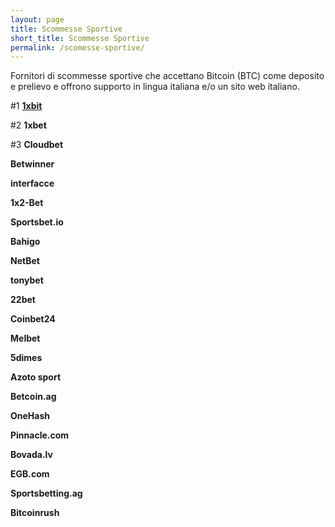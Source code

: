```yaml
---
layout: page
title: Scommesse Sportive
short_title: Scommesse Sportive
permalink: /scomesse-sportive/
---
```


Fornitori di scommesse sportive che accettano Bitcoin (BTC) come deposito e prelievo e offrono supporto in lingua italiana e/o un sito web italiano.

#1 <strong><a href="https://www.btccasino.it/1xbit/">1xbit</a></strong>

#2 <strong>1xbet</strong>

#3 <strong>Cloudbet</strong>

<strong>Betwinner</strong>

<strong>interfacce</strong>

<strong>1x2-Bet</strong>

<strong>Sportsbet.io</strong>

<strong>Bahigo</strong>

<strong>NetBet</strong>

<strong>tonybet</strong>

<strong>22bet</strong>

<strong>Coinbet24</strong>

<strong>Melbet</strong>

<strong>5dimes</strong>

<strong>Azoto sport</strong>

<strong>Betcoin.ag</strong>

<strong>OneHash</strong>

<strong>Pinnacle.com</strong>

<strong>Bovada.lv</strong>

<strong>EGB.com</strong>

<strong>Sportsbetting.ag</strong>

<strong>Bitcoinrush</strong>
